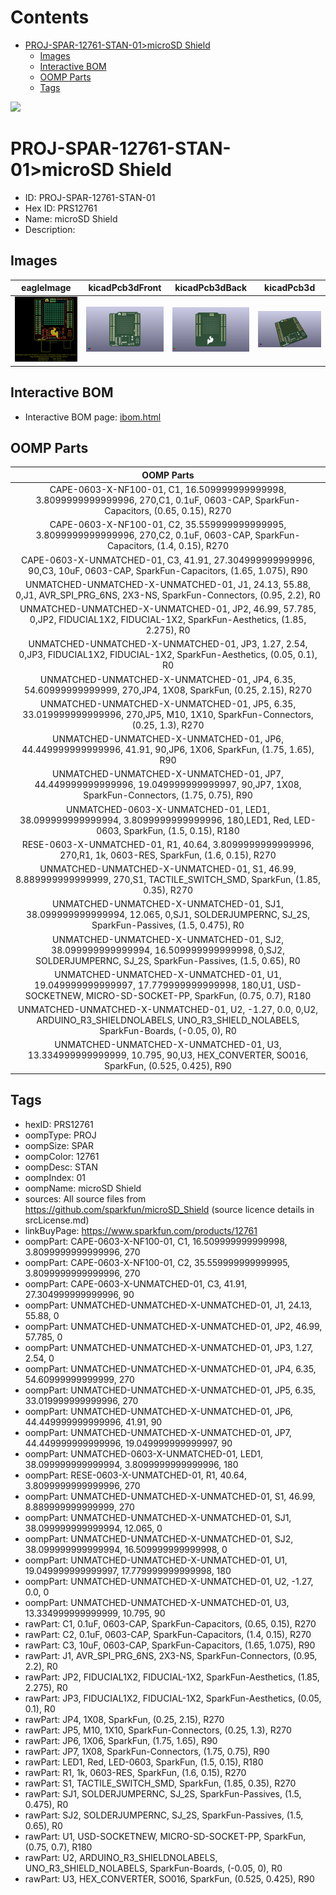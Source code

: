 



Contents
========

* [PROJ-SPAR-12761-STAN-01>microSD Shield](#proj-spar-12761-stan-01microsd-shield)
	* [Images](#images)
	* [Interactive BOM](#interactive-bom)
	* [OOMP Parts](#oomp-parts)
	* [Tags](#tags)
  
![][im]
# PROJ-SPAR-12761-STAN-01>microSD Shield

- ID: PROJ-SPAR-12761-STAN-01
- Hex ID: PRS12761
- Name: microSD Shield
- Description: 

## Images
  
  

|eagleImage|kicadPcb3dFront|kicadPcb3dBack|kicadPcb3d|
| :---: | :---: | :---: | :---: |
|[![eagleImage](eagleImage_140.png)](eagleImage_600.png)|[![kicadPcb3dFront](kicadPcb3dFront_140.png)](kicadPcb3dFront_600.png)|[![kicadPcb3dBack](kicadPcb3dBack_140.png)](kicadPcb3dBack_600.png)|[![kicadPcb3d](kicadPcb3d_140.png)](kicadPcb3d_600.png)|

## Interactive BOM

- Interactive BOM page: [ibom.html](kicad/bom/ibom.html)

## OOMP Parts
  

|OOMP Parts|
| :---: |
|CAPE-0603-X-NF100-01, C1, 16.509999999999998, 3.8099999999999996, 270,C1, 0.1uF, 0603-CAP, SparkFun-Capacitors, (0.65, 0.15), R270|
|CAPE-0603-X-NF100-01, C2, 35.559999999999995, 3.8099999999999996, 270,C2, 0.1uF, 0603-CAP, SparkFun-Capacitors, (1.4, 0.15), R270|
|CAPE-0603-X-UNMATCHED-01, C3, 41.91, 27.304999999999996, 90,C3, 10uF, 0603-CAP, SparkFun-Capacitors, (1.65, 1.075), R90|
|UNMATCHED-UNMATCHED-X-UNMATCHED-01, J1, 24.13, 55.88, 0,J1, AVR_SPI_PRG_6NS, 2X3-NS, SparkFun-Connectors, (0.95, 2.2), R0|
|UNMATCHED-UNMATCHED-X-UNMATCHED-01, JP2, 46.99, 57.785, 0,JP2, FIDUCIAL1X2, FIDUCIAL-1X2, SparkFun-Aesthetics, (1.85, 2.275), R0|
|UNMATCHED-UNMATCHED-X-UNMATCHED-01, JP3, 1.27, 2.54, 0,JP3, FIDUCIAL1X2, FIDUCIAL-1X2, SparkFun-Aesthetics, (0.05, 0.1), R0|
|UNMATCHED-UNMATCHED-X-UNMATCHED-01, JP4, 6.35, 54.60999999999999, 270,JP4, 1X08, SparkFun, (0.25, 2.15), R270|
|UNMATCHED-UNMATCHED-X-UNMATCHED-01, JP5, 6.35, 33.019999999999996, 270,JP5, M10, 1X10, SparkFun-Connectors, (0.25, 1.3), R270|
|UNMATCHED-UNMATCHED-X-UNMATCHED-01, JP6, 44.449999999999996, 41.91, 90,JP6, 1X06, SparkFun, (1.75, 1.65), R90|
|UNMATCHED-UNMATCHED-X-UNMATCHED-01, JP7, 44.449999999999996, 19.049999999999997, 90,JP7, 1X08, SparkFun-Connectors, (1.75, 0.75), R90|
|UNMATCHED-0603-X-UNMATCHED-01, LED1, 38.099999999999994, 3.8099999999999996, 180,LED1, Red, LED-0603, SparkFun, (1.5, 0.15), R180|
|RESE-0603-X-UNMATCHED-01, R1, 40.64, 3.8099999999999996, 270,R1, 1k, 0603-RES, SparkFun, (1.6, 0.15), R270|
|UNMATCHED-UNMATCHED-X-UNMATCHED-01, S1, 46.99, 8.889999999999999, 270,S1, TACTILE_SWITCH_SMD, SparkFun, (1.85, 0.35), R270|
|UNMATCHED-UNMATCHED-X-UNMATCHED-01, SJ1, 38.099999999999994, 12.065, 0,SJ1, SOLDERJUMPERNC, SJ_2S, SparkFun-Passives, (1.5, 0.475), R0|
|UNMATCHED-UNMATCHED-X-UNMATCHED-01, SJ2, 38.099999999999994, 16.509999999999998, 0,SJ2, SOLDERJUMPERNC, SJ_2S, SparkFun-Passives, (1.5, 0.65), R0|
|UNMATCHED-UNMATCHED-X-UNMATCHED-01, U1, 19.049999999999997, 17.779999999999998, 180,U1, USD-SOCKETNEW, MICRO-SD-SOCKET-PP, SparkFun, (0.75, 0.7), R180|
|UNMATCHED-UNMATCHED-X-UNMATCHED-01, U2, -1.27, 0.0, 0,U2, ARDUINO_R3_SHIELDNOLABELS, UNO_R3_SHIELD_NOLABELS, SparkFun-Boards, (-0.05, 0), R0|
|UNMATCHED-UNMATCHED-X-UNMATCHED-01, U3, 13.334999999999999, 10.795, 90,U3, HEX_CONVERTER, SO016, SparkFun, (0.525, 0.425), R90|

## Tags

- hexID: PRS12761
- oompType: PROJ
- oompSize: SPAR
- oompColor: 12761
- oompDesc: STAN
- oompIndex: 01
- oompName: microSD Shield
- sources: All source files from https://github.com/sparkfun/microSD_Shield (source licence details in srcLicense.md)
- linkBuyPage: https://www.sparkfun.com/products/12761
- oompPart: CAPE-0603-X-NF100-01, C1, 16.509999999999998, 3.8099999999999996, 270
- oompPart: CAPE-0603-X-NF100-01, C2, 35.559999999999995, 3.8099999999999996, 270
- oompPart: CAPE-0603-X-UNMATCHED-01, C3, 41.91, 27.304999999999996, 90
- oompPart: UNMATCHED-UNMATCHED-X-UNMATCHED-01, J1, 24.13, 55.88, 0
- oompPart: UNMATCHED-UNMATCHED-X-UNMATCHED-01, JP2, 46.99, 57.785, 0
- oompPart: UNMATCHED-UNMATCHED-X-UNMATCHED-01, JP3, 1.27, 2.54, 0
- oompPart: UNMATCHED-UNMATCHED-X-UNMATCHED-01, JP4, 6.35, 54.60999999999999, 270
- oompPart: UNMATCHED-UNMATCHED-X-UNMATCHED-01, JP5, 6.35, 33.019999999999996, 270
- oompPart: UNMATCHED-UNMATCHED-X-UNMATCHED-01, JP6, 44.449999999999996, 41.91, 90
- oompPart: UNMATCHED-UNMATCHED-X-UNMATCHED-01, JP7, 44.449999999999996, 19.049999999999997, 90
- oompPart: UNMATCHED-0603-X-UNMATCHED-01, LED1, 38.099999999999994, 3.8099999999999996, 180
- oompPart: RESE-0603-X-UNMATCHED-01, R1, 40.64, 3.8099999999999996, 270
- oompPart: UNMATCHED-UNMATCHED-X-UNMATCHED-01, S1, 46.99, 8.889999999999999, 270
- oompPart: UNMATCHED-UNMATCHED-X-UNMATCHED-01, SJ1, 38.099999999999994, 12.065, 0
- oompPart: UNMATCHED-UNMATCHED-X-UNMATCHED-01, SJ2, 38.099999999999994, 16.509999999999998, 0
- oompPart: UNMATCHED-UNMATCHED-X-UNMATCHED-01, U1, 19.049999999999997, 17.779999999999998, 180
- oompPart: UNMATCHED-UNMATCHED-X-UNMATCHED-01, U2, -1.27, 0.0, 0
- oompPart: UNMATCHED-UNMATCHED-X-UNMATCHED-01, U3, 13.334999999999999, 10.795, 90
- rawPart: C1, 0.1uF, 0603-CAP, SparkFun-Capacitors, (0.65, 0.15), R270
- rawPart: C2, 0.1uF, 0603-CAP, SparkFun-Capacitors, (1.4, 0.15), R270
- rawPart: C3, 10uF, 0603-CAP, SparkFun-Capacitors, (1.65, 1.075), R90
- rawPart: J1, AVR_SPI_PRG_6NS, 2X3-NS, SparkFun-Connectors, (0.95, 2.2), R0
- rawPart: JP2, FIDUCIAL1X2, FIDUCIAL-1X2, SparkFun-Aesthetics, (1.85, 2.275), R0
- rawPart: JP3, FIDUCIAL1X2, FIDUCIAL-1X2, SparkFun-Aesthetics, (0.05, 0.1), R0
- rawPart: JP4, 1X08, SparkFun, (0.25, 2.15), R270
- rawPart: JP5, M10, 1X10, SparkFun-Connectors, (0.25, 1.3), R270
- rawPart: JP6, 1X06, SparkFun, (1.75, 1.65), R90
- rawPart: JP7, 1X08, SparkFun-Connectors, (1.75, 0.75), R90
- rawPart: LED1, Red, LED-0603, SparkFun, (1.5, 0.15), R180
- rawPart: R1, 1k, 0603-RES, SparkFun, (1.6, 0.15), R270
- rawPart: S1, TACTILE_SWITCH_SMD, SparkFun, (1.85, 0.35), R270
- rawPart: SJ1, SOLDERJUMPERNC, SJ_2S, SparkFun-Passives, (1.5, 0.475), R0
- rawPart: SJ2, SOLDERJUMPERNC, SJ_2S, SparkFun-Passives, (1.5, 0.65), R0
- rawPart: U1, USD-SOCKETNEW, MICRO-SD-SOCKET-PP, SparkFun, (0.75, 0.7), R180
- rawPart: U2, ARDUINO_R3_SHIELDNOLABELS, UNO_R3_SHIELD_NOLABELS, SparkFun-Boards, (-0.05, 0), R0
- rawPart: U3, HEX_CONVERTER, SO016, SparkFun, (0.525, 0.425), R90



[im]: kicadPcb3d_450.png
